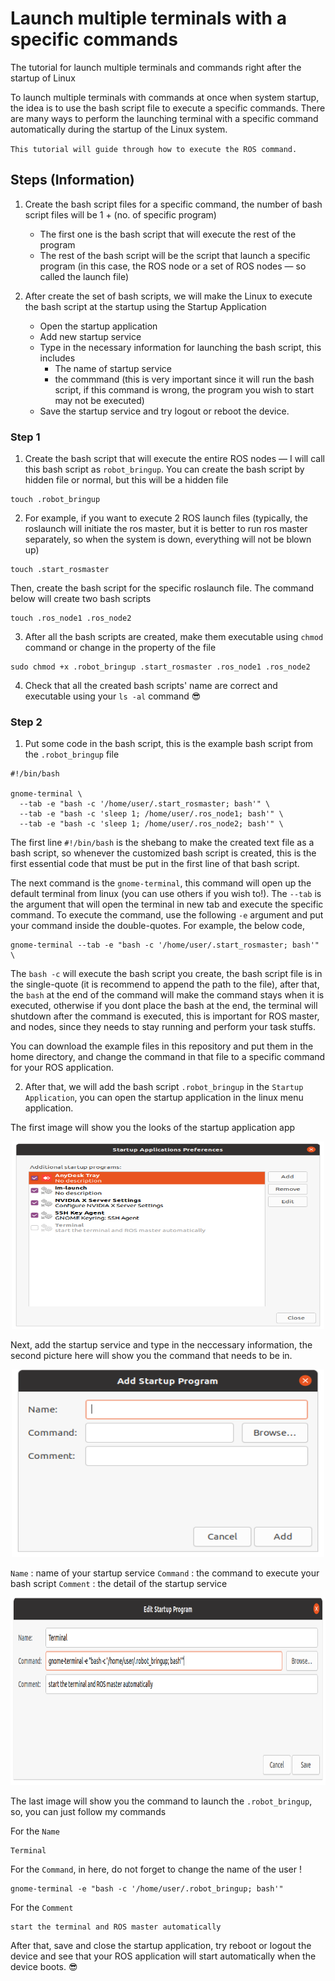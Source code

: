 # Launch multiple terminals with a specific commands
The tutorial for launch multiple terminals and commands right after the startup of Linux

To launch multiple terminals with commands at once when system startup, the idea is to use the bash script file to execute a specific commands. There are many ways to perform the launching terminal with a specific command automatically during the startup of the Linux system.

`This tutorial will guide through how to execute the ROS command.`

## Steps (Information)
1. Create the bash script files for a specific command, the number of bash script files will be 1 + (no. of specific program)
    - The first one is the bash script that will execute the rest of the program
    - The rest of the bash script will be the script that launch a specific program (in this case, the ROS node or a set of ROS nodes — so called the launch file)

2. After create the set of bash scripts, we will make the Linux to execute the bash script at the startup using the Startup Application
    - Open the startup application
    - Add new startup service
    - Type in the necessary information for launching the bash script, this includes
        - The name of startup service
        - the commmand (this is very important since it will run the bash script, if this command is wrong, the program you wish to start may not be executed)
    - Save the startup service and try logout or reboot the device.

### Step 1

1. Create the bash script that will execute the entire ROS nodes — I will call this bash script as `robot_bringup`. You can create the bash script by hidden file or normal, but this will be a hidden file
```
touch .robot_bringup
```

2. For example, if you want to execute 2 ROS launch files (typically, the roslaunch will initiate the ros master, but it is better to run ros master separately, so when the system is down, everything will not be blown up)
```
touch .start_rosmaster
```

Then, create the bash script for the specific roslaunch file. The command below will create two bash scripts
```
touch .ros_node1 .ros_node2
```

3. After all the bash scripts are created, make them executable using `chmod` command or change in the property of the file
```
sudo chmod +x .robot_bringup .start_rosmaster .ros_node1 .ros_node2
```

4. Check that all the created bash scripts' name are correct and executable using your `ls -al` command 😎

### Step 2

1. Put some code in the bash script, this is the example bash script from the `.robot_bringup` file
```
#!/bin/bash

gnome-terminal \
  --tab -e "bash -c '/home/user/.start_rosmaster; bash'" \
  --tab -e "bash -c 'sleep 1; /home/user/.ros_node1; bash'" \
  --tab -e "bash -c 'sleep 1; /home/user/.ros_node2; bash'" \
```

The first line `#!/bin/bash` is the shebang to make the created text file as a bash script, so whenever the customized bash script is created, this is the first essential code that must be put in the first line of that bash script.

The next command is the `gnome-terminal`, this command will open up the default terminal from linux (you can use others if you wish to!). The `--tab` is the argument that will open the terminal in new tab and execute the specific command. To execute the command, use the following `-e` argument and put your command inside the double-quotes. For example, the below code,

```
gnome-terminal --tab -e "bash -c '/home/user/.start_rosmaster; bash'" \
```
The `bash -c` will execute the bash script you create, the bash script file is in the single-quote (it is recommend to append the path to the file), after that, the `bash` at the end of the command will make the command stays when it is executed, otherwise if you dont place the bash at the end, the terminal will shutdown after the command is executed, this is important for ROS master, and nodes, since they needs to stay running and perform your task stuffs.

You can download the example files in this repository and put them in the home directory, and change the command in that file to a specific command for your ROS application.

2. After that, we will add the bash script `.robot_bringup` in the `Startup Application`, you can open the startup application in the linux menu application.

The first image will show you the looks of the startup application app

<p align="center">
  <img src="https://github.com/gmp-prem/launch-multiple-terminals-commands/blob/main/images/1.png" width="500" height="300">
</p>

Next, add the startup service and type in the neccessary information, the second picture here will show you the command that needs to be in.

<p align="center">
  <img src="https://github.com/gmp-prem/launch-multiple-terminals-commands/blob/main/images/2.png" width="500" height="300">
</p>

`Name` : name of your startup service
`Command` : the command to execute your bash script
`Comment` : the detail of the startup service

<p align="center">
  <img src="https://github.com/gmp-prem/launch-multiple-terminals-commands/blob/main/images/3.png" width="800" height="300">
</p>

The last image will show you the command to launch the `.robot_bringup`, so, you can just follow my commands

For the `Name`
```
Terminal
```

For the `Command`, in here, do not forget to change the name of the user !
```
gnome-terminal -e "bash -c '/home/user/.robot_bringup; bash'"
```

For the `Comment`
```
start the terminal and ROS master automatically
```
After that, save and close the startup application, try reboot or logout the device and see that your ROS application will start automatically when the device boots. 😎